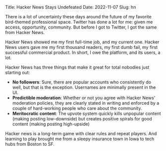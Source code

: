 Title: Hacker News Stays Undefeated
Date: 2022-11-07
Slug: hn

There is a lot of uncertainty these days around the future of my favorite bird-themed professional space. Twitter has done a lot for me: given me access, opportunity, community. But before I got to Twitter, I got the same from Hacker News.

Hacker News showed me my first full-time job, and my current one. Hacker News users gave me my first thousand readers, my first dumb fail, my first successful commercial product. In short, I owe the platform, and its users, a lot.

Hacker News has three things that make it great for total nobodies just starting out:

* **No followers**: Sure, there are popular accounts who consistently do well, but that is the exception. Usernames are minimally present in the UI.
* **Predictible moderation**: Whether or not you agree with Hacker News' moderation policies, they are clearly stated in writing and enforced by a couple of hard-working people who care about the community.
* **Meritocratic content**: The upvote system quickly kills unpopular content (making posting low-downside) but creates positive spirals for good content (making posting high-upside)

Hacker news is a long-term game with clear rules and repeat players. And learning to play brought me from a sleepy insurance town in Iowa to tech hubs from Boston to SF.